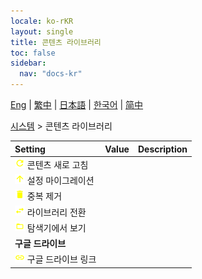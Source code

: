 ```yaml
---
locale: ko-rKR
layout: single
title: 콘텐츠 라이브러리
toc: false
sidebar:
  nav: "docs-kr"
---
```

[Eng](/dancexr/menu/2025.4/system/library) | [繁中](/tw/dancexr/menu/2025.4/system/library) | [日本語](/jp/dancexr/menu/2025.4/system/library) | [한국어](/kr/dancexr/menu/2025.4/system/library) | [简中](/zh/dancexr/menu/2025.4/system/library)

[시스템](../menu#시스템) > 콘텐츠 라이브러리



| Setting | Value | Description |
| :--- | --- | :--- |
|<nobr><img src="/images/icon/ic_refresh.png" alt="refresh icon"/> 콘텐츠 새로 고침</nobr>|| 
|<nobr><img src="/images/icon/ic_up.png" alt="up icon"/> 설정 마이그레이션</nobr>|| 
|<nobr><img src="/images/icon/ic_delete.png" alt="delete icon"/> 중복 제거</nobr>|| 
|<nobr><img src="/images/icon/ic_replace.png" alt="replace icon"/> 라이브러리 전환</nobr>|| 
|<nobr><img src="/images/icon/ic_folder_open.png" alt="folder open icon"/> 탐색기에서 보기</nobr>|| 
|<nobr> <b>구글 드라이브</b></nobr>|| 
|<nobr><img src="/images/icon/ic_linked.png" alt="linked icon"/> 구글 드라이브 링크</nobr>|| 
